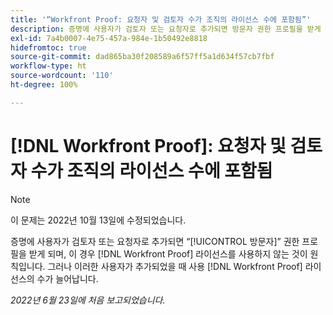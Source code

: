 ```yaml
---
title: '“Workfront Proof: 요청자 및 검토자 수가 조직의 라이선스 수에 포함됨”'
description: 증명에 사용자가 검토자 또는 요청자로 추가되면 방문자 권한 프로필을 받게 되며, 이 경우 Proof 라이선스를 사용하지 않는 것이 원칙입니다. 그러나 이러한 사용자가 추가되었을 때 사용 Proof 라이선스의 수가 늘어납니다.
exl-id: 7a4b0007-4e75-457a-984e-1b50492e8818
hidefromtoc: true
source-git-commit: dad865ba30f208589a6f57ff5a1d634f57cb7fbf
workflow-type: ht
source-wordcount: '110'
ht-degree: 100%

---
```


# [!DNL Workfront Proof]: 요청자 및 검토자 수가 조직의 라이선스 수에 포함됨

>[!NOTE]
>
>이 문제는 2022년 10월 13일에 수정되었습니다.

증명에 사용자가 검토자 또는 요청자로 추가되면 “[!UICONTROL 방문자]” 권한 프로필을 받게 되며, 이 경우 [!DNL Workfront Proof] 라이선스를 사용하지 않는 것이 원칙입니다. 그러나 이러한 사용자가 추가되었을 때 사용 [!DNL Workfront Proof] 라이선스의 수가 늘어납니다.

_2022년 6월 23일에 처음 보고되었습니다._
